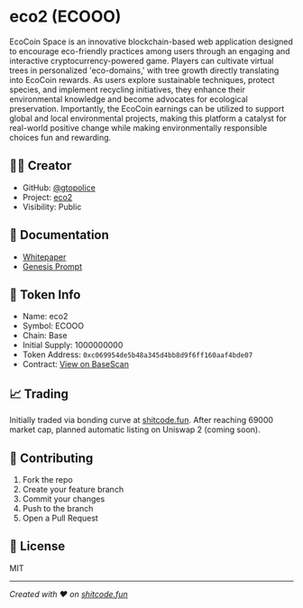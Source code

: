 # eco2 (ECOOO)

EcoCoin Space is an innovative blockchain-based web application designed to encourage eco-friendly practices among users through an engaging and interactive cryptocurrency-powered game. Players can cultivate virtual trees in personalized 'eco-domains,' with tree growth directly translating into EcoCoin rewards. As users explore sustainable techniques, protect species, and implement recycling initiatives, they enhance their environmental knowledge and become advocates for ecological preservation. Importantly, the EcoCoin earnings can be utilized to support global and local environmental projects, making this platform a catalyst for real-world positive change while making environmentally responsible choices fun and rewarding.

## 👨‍💻 Creator
- GitHub: [@gtopolice](https://github.com/gtopolice)
- Project: [eco2](https://github.com/shitcode-fun/eco2)
- Visibility: Public

## 📄 Documentation
- [Whitepaper](./Whitepaper.md)
- [Genesis Prompt](./GenesisPrompt.md)


## 🚀 Token Info
- Name: eco2
- Symbol: ECOOO
- Chain: Base
- Initial Supply: 1000000000
- Token Address: `0xc069954de5b48a345d4bb8d9f6ff160aaf4bde07`
- Contract: [View on BaseScan](https://basescan.org/address/0xc069954de5b48a345d4bb8d9f6ff160aaf4bde07)

## 📈 Trading
Initially traded via bonding curve at [shitcode.fun](https://shitcode.fun).
After reaching 69000 market cap, planned automatic listing on Uniswap 2 (coming soon).

## 🤝 Contributing
1. Fork the repo
2. Create your feature branch
3. Commit your changes
4. Push to the branch
5. Open a Pull Request

## 📜 License
MIT

---
*Created with ❤️ on [shitcode.fun](https://shitcode.fun)*